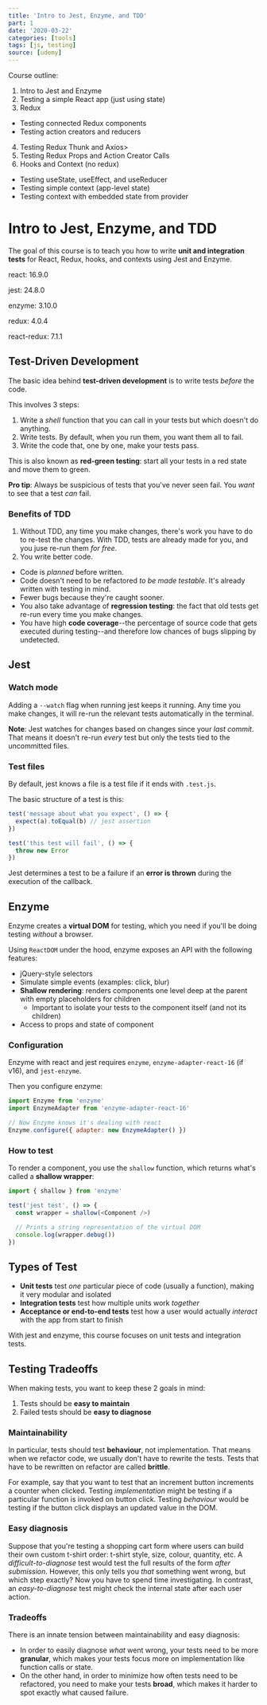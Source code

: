 ```yaml
---
title: 'Intro to Jest, Enzyme, and TDD'
part: 1
date: '2020-03-22'
categories: [tools]
tags: [js, testing]
source: [udemy]
---
```


Course outline:

1. Intro to Jest and Enzyme
2. Testing a simple React app (just using state)
3. Redux
  * Testing connected Redux components
  * Testing action creators and reducers
4. Testing Redux Thunk and Axios>
5. Testing Redux Props and Action Creator Calls
6. Hooks and Context (no redux)
  * Testing useState, useEffect, and useReducer
  * Testing simple context (app-level state)
  * Testing context with embedded state from provider

# Intro to Jest, Enzyme, and TDD

The goal of this course is to teach you how to write **unit and integration tests** for React, Redux, hooks, and contexts using Jest and Enzyme.

react: 16.9.0

jest: 24.8.0

enzyme: 3.10.0

redux: 4.0.4

react-redux: 7.1.1

## Test-Driven Development

The basic idea behind **test-driven development** is to write tests *before* the code.

This involves 3 steps:

1. Write a *shell* function that you can call in your tests but which doesn't do anything.
2. Write tests. By default, when you run them, you want them all to fail.
3. Write the code that, one by one, make your tests pass.

This is also known as **red-green testing**: start all your tests in a red state and move them to green.

**Pro tip**: Always be suspicious of tests that you've never seen fail. You *want* to see that a test *can* fail.

### Benefits of TDD

1. Without TDD, any time you make changes, there's work you have to do to re-test the changes. With TDD, tests are already made for you, and you juse re-run them *for free*.
2. You write better code.
  * Code is *planned* before written.
  * Code doesn't need to be refactored *to be made testable*. It's already written with testing in mind.
  * Fewer bugs because they're caught sooner.
  * You also take advantage of **regression testing**: the fact that old tests get re-run every time you make changes.
  * You have high **code coverage**--the percentage of source code that gets executed during testing--and therefore low chances of bugs slipping by undetected.

## Jest

### Watch mode

Adding a `--watch` flag when running jest keeps it running. Any time you make changes, it will re-run the relevant tests automatically in the terminal.

**Note**: Jest watches for changes based on changes since your *last commit*. That means it doesn't re-run *every* test but only the tests tied to the uncommitted files.

### Test files

By default, jest knows a file is a test file if it ends with `.test.js`.

The basic structure of a test is this:

```js
test('message about what you expect', () => {
  expect(a).toEqual(b) // jest assertion
})

test('this test will fail', () => {
  throw new Error
})
```

Jest determines a test to be a failure if an **error is thrown** during the execution of the callback.

## Enzyme

Enzyme creates a **virtual DOM** for testing, which you need if you'll be doing testing *without* a browser.

Using `ReactDOM` under the hood, enzyme exposes an API with the following features:

* jQuery-style selectors
* Simulate simple events (examples: click, blur)
* **Shallow rendering**: renders components one level deep at the parent with empty placeholders for children
  * Important to isolate your tests to the component itself (and not its children)
* Access to props and state of component

### Configuration

Enzyme with react and jest requires `enzyme`, `enzyme-adapter-react-16` (if v16), and `jest-enzyme`.

Then you configure enzyme:

```js
import Enzyme from 'enzyme'
import EnzymeAdapter from 'enzyme-adapter-react-16'

// Now Enzyme knows it's dealing with react
Enzyme.configure({ adapter: new EnzymeAdapter() })
```

### How to test

To render a component, you use the `shallow` function, which returns what's called a **shallow wrapper**:

```js
import { shallow } from 'enzyme'

test('jest test', () => {
  const wrapper = shallow(<Component />)

  // Prints a string representation of the virtual DOM
  console.log(wrapper.debug())
})
```

## Types of Test

* **Unit tests** test *one* particular piece of code (usually a function), making it very modular and isolated
* **Integration tests** test how multiple units work *together*
* **Acceptance or end-to-end tests** test how a user would actually *interact* with the app from start to finish

With jest and enzyme, this course focuses on unit tests and integration tests.

## Testing Tradeoffs

When making tests, you want to keep these 2 goals in mind:

1. Tests should be **easy to maintain**
2. Failed tests should be **easy to diagnose**

### Maintainability

In particular, tests should test **behaviour**, not implementation. That means when we refactor code, we usually don't have to rewrite the tests. Tests that have to be rewritten on refactor are called **brittle**.

For example, say that you want to test that an increment button increments a counter when clicked. Testing *implementation* might be testing if a particular function is invoked on button click. Testing *behaviour* would be testing if the button click displays an updated value in the DOM.

### Easy diagnosis

Suppose that you're testing a shopping cart form where users can build their own custom t-shirt order: t-shirt style, size, colour, quantity, etc. A *difficult-to-diagnose* test would test the full results of the form *after submission*. However, this only tells you *that* something went wrong, but which step exactly? Now you have to spend time investigating. In contrast, an *easy-to-diagnose* test might check the internal state after each user action.

### Tradeoffs

There is an innate tension between maintainability and easy diagnosis:

* In order to easily diagnose *what* went wrong, your tests need to be more **granular**, which makes your tests focus more on implementation like function calls or state.
* On the other hand, in order to minimize how often tests need to be refactored, you need to make your tests **broad**, which makes it harder to spot exactly what caused failure.

